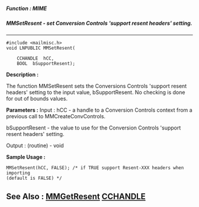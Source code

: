 ##### Function : MIME
##### MMSetResent - set Conversion Controls 'support resent headers' setting.
---
```
#include <mailmisc.h>
void LNPUBLIC MMSetResent(

	CCHANDLE  hCC,
	BOOL  bSupportResent);
```
**Description :**

The function  MMSetResent sets the Conversions Controls 'support resent 
headers' setting to the input value, bSupportResent.  No checking is done for 
out of bounds values.

**Parameters :**
Input :
hCC  -  a handle to a Conversion Controls context from a previous call to MMCreateConvControls.

bSupportResent  -  the value to use for the Conversion Controls 'support resent headers' setting.

Output :
(routine)  -  void



**Sample Usage :**
```
MMSetResent(hCC, FALSE); /* if TRUE support Resent-XXX headers when importing 
(default is FALSE) */
```
**See Also :**
[MMGetResent](/domino-c-api-docs/reference/Func/MMGetResent)
[CCHANDLE](/domino-c-api-docs/reference/Data/CCHANDLE)
---

